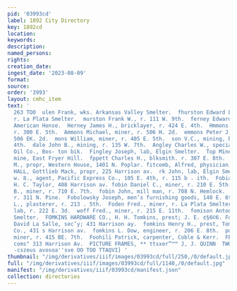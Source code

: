 ```yaml
---
pid: '03993cd'
label: 1892 City Directory
key: 1892cd
location: 
keywords: 
description: 
named_persons: 
rights: 
creation_date: 
ingest_date: '2023-08-09'
format: 
source: 
order: '3993'
layout: cmhc_item
text: '                                                                                   THU
  263 TOO  ulen Frank, wks. Arkansas Valley Smelter.  fhurston Edward L., smelter,
  r. La Plata Smelter.  murston Frank W., r. 111 W. 9th.  ferney Edward, miner, r.
  American Honse.  Herney James H., bricklayer, r. 424 E. 4th.  Hmmons Joseph, miner,
  r. 300 E. 5th.  Ammons Michael, miner, r. 506 H. 2d.  emmons Peter J., miner, r.
  506 EK. 2d.  mons William, miner, r. 405 E. 5th.  son V.C., mining, bds. 119 W.
  4th.  dale John B., mining, r. 135 W. 7th.  Angley Charles W., special agt, Continental
  Oil Co., Bos- ton bik.  Fingley Joseph, lab, Elgin Smelter.  Top Mine, office and
  mine, East Fryer Hill.  fppett Charles H., blksmith. r. 307 E. 8th.  fipton William
  M., propr, Western House, 1401 N. Poplar. fitcomb, Alfred, physician, 482 E. 5th.  AVOLI
  HALL, Gottlieb Mack, propr, 225 Harrison av.  rk John, lab, Elgin Smelter.  ‘ BEY
  w. 8., agent, Pacific Express Co., 105 E. 4th, r. 115 b . ith.  Fobias Sol., watchmkr,
  H. C. Taylor, 408 Harrison av. fobin Daniel C., miner, r. 210 E. 5th.  fobin James
  B., miner, r. 710 E. 7th.  fobin John, mill man, r. 708 N. Hemlock.  fobinski Israel,
  r. 311 N. Pine.  Fobolowsky Joseph, men’s furnishing goods, 140 E. 6th. fodd Thomas
  L., plasterer, r. 213 . 5th.  Foden Fred., miner, r. La Plata Smelter.  ‘oden Patrick,
  lab, r. 222 E. 3d.  woff Fred., miner, r. 215 E. 11th.  fomison Anton, lab, Elgin
  Smelter.  FOMKINS HARDWARE CO., H. H. Tomkins, prest; J. E. ¢§6©6. Foutz, vice-prest;
  David La Salle, sec’y; 431 Harrison ay.  fomkins Henry H., prest, Tomkins Hardware
  Co., 431 s Harrison av.  fomkins L. Dow, engineer, r. 206 E. 8th.  ponkyn John,
  miner, r. 415 BE. 7th.  Foohili Patrick, carpenter, Coble & Kerr.  FE, Brown, “™‘tez2
  coms" 313 Harrison Av.  PICTURE FRAMES, ** ttsxer”™™ J, J. QUINN  TWOD ALO NONVO
  -cszeus avosoa''sve OO TOO TTAQVI] '
thumbnail: "/img/derivatives/iiif/images/03993cd/full/250,/0/default.jpg"
full: "/img/derivatives/iiif/images/03993cd/full/1140,/0/default.jpg"
manifest: "/img/derivatives/iiif/03993cd/manifest.json"
collection: directories
---
```

